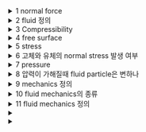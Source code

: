 <details>
  <summary>1 normal force</summary>

  ### 코드
  ```js
  ```
  ### 정답
  ```js
  표면이 물체에 가하는 힘 (힘의 방향이 표면에 수직)
  ```
</details>

<details>
  <summary>2 fluid 정의</summary>

  ### 코드
  ```js
  ```
  ### 정답
  ```js
  shear stress가 발생하면 지속적으로 형태가 변하는 물질
  (가스나 액체를 의미, shear stress가 작용하지 않음)

  압력 크기의 변화가 없고 표면에 가해지는 힘이 있다면, 가스와 액체는 똑같이 움직임
  (가스인지 액체인지 신경 안쓰고 분석 가능)

  가스와 액체가 똑같이 움직이는 예시:
  바람이 부는 터널 안에서 하는 잠수함 테스트 (actual fluid: 물, test fluid: 공기)
  물 속에서 제트 엔진 테스트 (actual fluid: 공기, test fluid: 물)

  예외:
  공기 중의 물 표면: 호수 위에 떠있는 보트 때문에 발생하는 물결 -> 가스로 모델링 불가능
  빠른 속도로 흐르는 가스: 로켓 (압력의 변화가 큼) -> 물로 모델링 불가능
  ```
</details>

<details>
  <summary>3 Compressibility</summary>

  ### 코드
  ```js
  ```
  ### 정답
  ```js
  압력이 변화할때, 상대적인 부피의 변화
  ```
</details>

<details>
  <summary>4 free surface</summary>

  ### 코드
  ```js
  ```
  ### 정답
  ```js
  힘이 가해지지 않은 물체의 표면

  예시: 공기에 노출된 물 (물의 표면에 가해지는 힘이 없음) / 가만히 세워져있는 컵에 들어있는 물의 표면
  ```
</details>

<details>
  <summary>5 stress</summary>

  ### 코드
  ```js
  ```
  ### 정답
  ```js
  단위 면적당 표면에 발생하는 저항력

  normal stress: 물체의 표면에 수직인 저항력
  - 유체, 고체 모두 발생

  shear stress: 물체의 표면에 평행한 저항력
  - 갇혀있는 유체에서는 발생하지 않음 (흐르는 유체에서만 발생)
  ```
</details>

<details>
  <summary>6 고체와 유체의 normal stress 발생 여부</summary>

  ### 코드
  ```js
  ```
  ### 정답
  ```js
  고체와 유체 모두 normal stress 발생 (누르는 힘에 저항)
  주의: 유체의 경우 갇혀있는 경우(fluid at rest)에만 해당
  ```
</details>

<details>
  <summary>7 pressure</summary>

  ### 코드
  ```js
  ```
  ### 정답
  ```js
  갇혀있는 유체(fluid at rest)에 작용하는 유일한 normal stress
  pressure는 항상 유체의 안쪽, 수직 방향으로 작용
  ```
</details>

<details>
  <summary>8 압력이 가해질때 fluid particle은 변하나</summary>

  ### 코드
  ```js
  ```
  ### 정답
  ```js
  압력이 가해지지 않으면 fluid particle은 면적크기가 같고 형태가 그대로
  압력이 강할수록 면적 크기가 작아지고 약할수록 면적 크기가 커짐 
  ```
</details>

<details>
  <summary>9 mechanics 정의</summary>

  ### 코드
  ```js
  ```
  ### 정답
  ```js
  관찰 대상의 위치 변화에 대해 연구하는 물리학의 한 영역
  ```
</details>

<details>
  <summary>10 fluid mechanics의 종류</summary>

  ### 코드
  ```js
  ```
  ### 정답
  ```js
  fluid statics (hydrostatics): 갇혀있는 유체(net force, F(net force) = 0)

  fluid dynamics: 움직이는 유체 (F = ma)
  ```
</details>

<details>
  <summary>11 fluid mechanics 정의</summary>

  ### 코드
  ```js
  ```
  ### 정답
  ```js
  shear stress가 발생하는 동안 지속적으로 형태가 변하는 물질(유체)가 물리 법칙에 의해 어떻게 움직이는지 연구하는 학문
  ```
</details>

<details>
  <summary></summary>

  ### 코드
  ```js
  ```
  ### 정답
  ```js
  ```
</details>

<details>
  <summary></summary>

  ### 코드
  ```js
  ```
  ### 정답
  ```js
  ```
</details>
